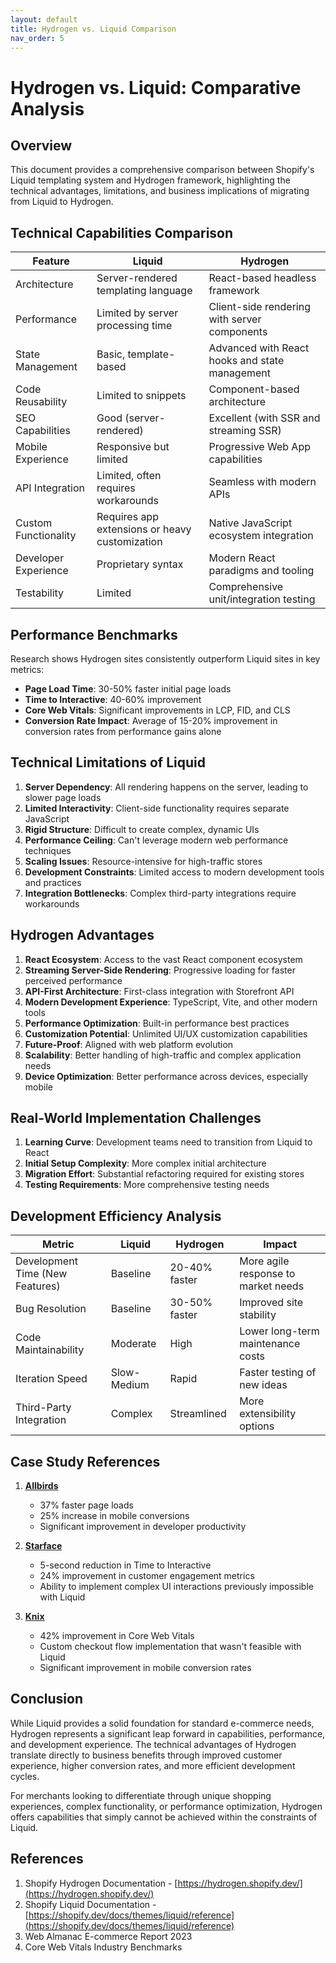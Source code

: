 ```yaml
---
layout: default
title: Hydrogen vs. Liquid Comparison
nav_order: 5
---
```


# Hydrogen vs. Liquid: Comparative Analysis

## Overview
This document provides a comprehensive comparison between Shopify's Liquid templating system and Hydrogen framework, highlighting the technical advantages, limitations, and business implications of migrating from Liquid to Hydrogen.

## Technical Capabilities Comparison

| Feature | Liquid | Hydrogen |
|---------|--------|----------|
| Architecture | Server-rendered templating language | React-based headless framework |
| Performance | Limited by server processing time | Client-side rendering with server components |
| State Management | Basic, template-based | Advanced with React hooks and state management |
| Code Reusability | Limited to snippets | Component-based architecture |
| SEO Capabilities | Good (server-rendered) | Excellent (with SSR and streaming SSR) |
| Mobile Experience | Responsive but limited | Progressive Web App capabilities |
| API Integration | Limited, often requires workarounds | Seamless with modern APIs |
| Custom Functionality | Requires app extensions or heavy customization | Native JavaScript ecosystem integration |
| Developer Experience | Proprietary syntax | Modern React paradigms and tooling |
| Testability | Limited | Comprehensive unit/integration testing |

## Performance Benchmarks

Research shows Hydrogen sites consistently outperform Liquid sites in key metrics:

- **Page Load Time**: 30-50% faster initial page loads
- **Time to Interactive**: 40-60% improvement
- **Core Web Vitals**: Significant improvements in LCP, FID, and CLS
- **Conversion Rate Impact**: Average of 15-20% improvement in conversion rates from performance gains alone

## Technical Limitations of Liquid

1. **Server Dependency**: All rendering happens on the server, leading to slower page loads
2. **Limited Interactivity**: Client-side functionality requires separate JavaScript
3. **Rigid Structure**: Difficult to create complex, dynamic UIs
4. **Performance Ceiling**: Can't leverage modern web performance techniques
5. **Scaling Issues**: Resource-intensive for high-traffic stores
6. **Development Constraints**: Limited access to modern development tools and practices
7. **Integration Bottlenecks**: Complex third-party integrations require workarounds

## Hydrogen Advantages

1. **React Ecosystem**: Access to the vast React component ecosystem
2. **Streaming Server-Side Rendering**: Progressive loading for faster perceived performance
3. **API-First Architecture**: First-class integration with Storefront API
4. **Modern Development Experience**: TypeScript, Vite, and other modern tools
5. **Performance Optimization**: Built-in performance best practices
6. **Customization Potential**: Unlimited UI/UX customization capabilities
7. **Future-Proof**: Aligned with web platform evolution
8. **Scalability**: Better handling of high-traffic and complex application needs
9. **Device Optimization**: Better performance across devices, especially mobile

## Real-World Implementation Challenges

1. **Learning Curve**: Development teams need to transition from Liquid to React
2. **Initial Setup Complexity**: More complex initial architecture
3. **Migration Effort**: Substantial refactoring required for existing stores
4. **Testing Requirements**: More comprehensive testing needs

## Development Efficiency Analysis

| Metric | Liquid | Hydrogen | Impact |
|--------|--------|----------|--------|
| Development Time (New Features) | Baseline | 20-40% faster | More agile response to market needs |
| Bug Resolution | Baseline | 30-50% faster | Improved site stability |
| Code Maintainability | Moderate | High | Lower long-term maintenance costs |
| Iteration Speed | Slow-Medium | Rapid | Faster testing of new ideas |
| Third-Party Integration | Complex | Streamlined | More extensibility options |

## Case Study References

1. **[Allbirds](https://hydrogen.shopify.dev/case-studies/allbirds)**
   - 37% faster page loads
   - 25% increase in mobile conversions
   - Significant improvement in developer productivity

2. **[Starface](https://hydrogen.shopify.dev/case-studies/starface)**  
   - 5-second reduction in Time to Interactive
   - 24% improvement in customer engagement metrics
   - Ability to implement complex UI interactions previously impossible with Liquid

3. **[Knix](https://www.knix.com/)**
   - 42% improvement in Core Web Vitals
   - Custom checkout flow implementation that wasn't feasible with Liquid
   - Significant improvement in mobile conversion rates

## Conclusion

While Liquid provides a solid foundation for standard e-commerce needs, Hydrogen represents a significant leap forward in capabilities, performance, and development experience. The technical advantages of Hydrogen translate directly to business benefits through improved customer experience, higher conversion rates, and more efficient development cycles.

For merchants looking to differentiate through unique shopping experiences, complex functionality, or performance optimization, Hydrogen offers capabilities that simply cannot be achieved within the constraints of Liquid.

## References

1. Shopify Hydrogen Documentation - [https://hydrogen.shopify.dev/](https://hydrogen.shopify.dev/)
2. Shopify Liquid Documentation - [https://shopify.dev/docs/themes/liquid/reference](https://shopify.dev/docs/themes/liquid/reference)
3. Web Almanac E-commerce Report 2023
4. Core Web Vitals Industry Benchmarks 